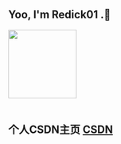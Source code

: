 
## Yoo, I'm Redick01 .👋

<div align="left"> <img height="137px" src="https://github-readme-stats.vercel.app/api?username=sun0225SUN&hide_title=true&hide_border=true&show_icons=trueline_height=21&text_color=000&icon_color=000&bg_color=0,ea6161,ffc64d,fffc4d,52fa5a&theme=graywhite" /> </div>
</br>



## 个人CSDN主页 [CSDN](https://blog.csdn.net/qq_31279701?spm=1019.2139.3001.5343)

